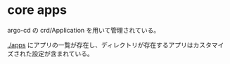 # core apps

argo-cd の crd/Application を用いて管理されている。

[./apps](./apps) にアプリの一覧が存在し、ディレクトリが存在するアプリはカスタマイズされた設定が含まれている。
